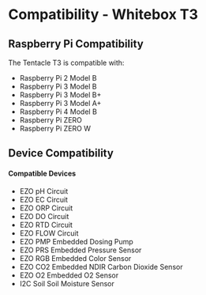 # Compatibility - Whitebox T3

## Raspberry Pi Compatibility
The Tentacle T3 is compatible with:
* Raspberry Pi 2 Model B
* Raspberry Pi 3 Model B
* Raspberry Pi 3 Model B+
* Raspberry Pi 3 Model A+
* Raspberry Pi 4 Model B
* Raspberry Pi ZERO
* Raspberry Pi ZERO W

## Device Compatibility

#### Compatible Devices
* EZO pH Circuit
* EZO EC Circuit
* EZO ORP Circuit
* EZO DO Circuit
* EZO RTD Circuit
* EZO FLOW Circuit
* EZO PMP Embedded Dosing Pump
* EZO PRS Embedded Pressure Sensor
* EZO RGB Embedded Color Sensor
* EZO CO2 Embedded NDIR Carbon Dioxide Sensor
* EZO O2 Embedded O2 Sensor
* I2C Soil Soil Moisture Sensor